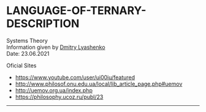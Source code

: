 # LANGUAGE-OF-TERNARY-DESCRIPTION

Systems Theory  
Information given by [Dmitry Lyashenko](https://vk.com/id29658412)  
Date: 23.06.2021  

Oficial Sites
* https://www.youtube.com/user/ui00iu/featured
* http://www.philosof.onu.edu.ua/local/lib_article_page.php#uemov
* http://uemov.org.ua/index.php
* https://philosophy.ucoz.ru/publ/23

----
